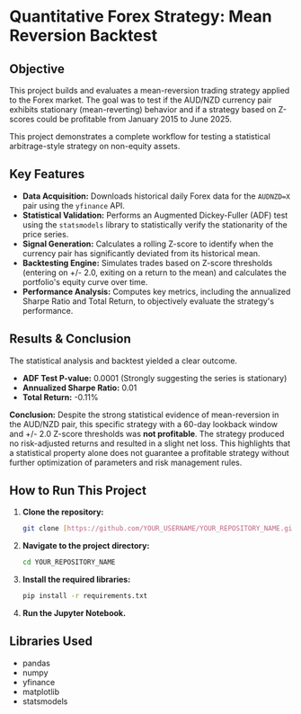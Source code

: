 # Quantitative Forex Strategy: Mean Reversion Backtest

## Objective
This project builds and evaluates a mean-reversion trading strategy applied to the Forex market. The goal was to test if the AUD/NZD currency pair exhibits stationary (mean-reverting) behavior and if a strategy based on Z-scores could be profitable from January 2015 to June 2025.

This project demonstrates a complete workflow for testing a statistical arbitrage-style strategy on non-equity assets.

## Key Features
* **Data Acquisition:** Downloads historical daily Forex data for the `AUDNZD=X` pair using the `yfinance` API.
* **Statistical Validation:** Performs an Augmented Dickey-Fuller (ADF) test using the `statsmodels` library to statistically verify the stationarity of the price series.
* **Signal Generation:** Calculates a rolling Z-score to identify when the currency pair has significantly deviated from its historical mean.
* **Backtesting Engine:** Simulates trades based on Z-score thresholds (entering on +/- 2.0, exiting on a return to the mean) and calculates the portfolio's equity curve over time.
* **Performance Analysis:** Computes key metrics, including the annualized Sharpe Ratio and Total Return, to objectively evaluate the strategy's performance.

## Results & Conclusion
The statistical analysis and backtest yielded a clear outcome.

* **ADF Test P-value:** 0.0001 (Strongly suggesting the series is stationary)
* **Annualized Sharpe Ratio:** 0.01
* **Total Return:** -0.11%

**Conclusion:** Despite the strong statistical evidence of mean-reversion in the AUD/NZD pair, this specific strategy with a 60-day lookback window and +/- 2.0 Z-score thresholds was **not profitable**. The strategy produced no risk-adjusted returns and resulted in a slight net loss. This highlights that a statistical property alone does not guarantee a profitable strategy without further optimization of parameters and risk management rules.

## How to Run This Project
1.  **Clone the repository:**
    ```bash
    git clone [https://github.com/YOUR_USERNAME/YOUR_REPOSITORY_NAME.git](https://github.com/YOUR_USERNAME/YOUR_REPOSITORY_NAME.git)
    ```
2.  **Navigate to the project directory:**
    ```bash
    cd YOUR_REPOSITORY_NAME
    ```
3.  **Install the required libraries:**
    ```bash
    pip install -r requirements.txt
    ```
4.  **Run the Jupyter Notebook.**

## Libraries Used
* pandas
* numpy
* yfinance
* matplotlib
* statsmodels